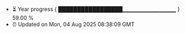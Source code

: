 - ⏳ Year progress { █████████████████▁▁▁▁▁▁▁▁▁▁▁▁▁ } 59.00 %
- ⏰ Updated on Mon, 04 Aug 2025 08:38:09 GMT

